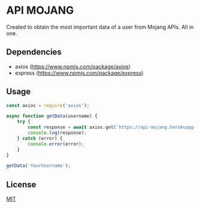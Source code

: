 # API MOJANG

Created to obtain the most important data of a user from Mojang APIs. All in one.

## Dependencies

- axios (https://www.npmjs.com/package/axios)
- express (https://www.npmjs.com/package/express)

## Usage

```javascript
const axios = require('axios');

async function getData(username) {
    try {
        const response = await axios.get(`https://api-mojang.herokuapp.com/mojang/v1/${username}`);
        console.log(response);
    } catch (error) {
        console.error(error);
    }
}

getData('YourUsername');
```

## License
[MIT](https://choosealicense.com/licenses/mit/)
